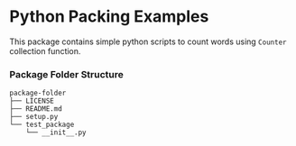 # Python Packing Examples

This package contains simple python scripts to count words using `Counter` collection function.

### Package Folder Structure

```
package-folder
├── LICENSE
├── README.md
├── setup.py
└── test_package
    └── __init__.py

```
